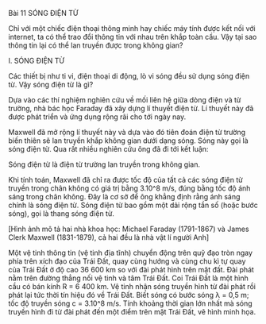 Bài 11 SÓNG ĐIỆN TỪ

Chỉ với một chiếc điện thoại thông minh hay chiếc máy tính được kết nối với internet, ta có thể trao đổi thông tin với nhau trên khắp toàn cầu. Vậy tại sao thông tin lại có thể lan truyền được trong không gian?

I. SÓNG ĐIỆN TỪ

Các thiết bị như ti vi, điện thoại di động, lò vi sóng đều sử dụng sóng điện từ. Vậy sóng điện từ là gì?

Dựa vào các thí nghiệm nghiên cứu về mối liên hệ giữa dòng điện và từ trường, nhà bác học Faraday đã xây dựng lí thuyết điện từ. Lí thuyết này đã được phát triển và ứng dụng rộng rãi cho tới ngày nay.

Maxwell đã mở rộng lí thuyết này và dựa vào đó tiên đoán điện từ trường biến thiên sẽ lan truyền khắp không gian dưới dạng sóng. Sóng này gọi là sóng điện từ. Qua rất nhiều nghiên cứu ông đã đi tới kết luận:

Sóng điện từ là điện từ trường lan truyền trong không gian.

Khi tính toán, Maxwell đã chỉ ra được tốc độ của tất cả các sóng điện từ truyền trong chân không có giá trị bằng 3.10^8 m/s, đúng bằng tốc độ ánh sáng trong chân không. Đây là cơ sở để ông khẳng định rằng ánh sáng chính là sóng điện từ. Sóng điện từ bao gồm một dải rộng tần số (hoặc bước sóng), gọi là thang sóng điện từ.

[Hình ảnh mô tả hai nhà khoa học: Michael Faraday (1791-1867) và James Clerk Maxwell (1831-1879), cả hai đều là nhà vật lí người Anh]

Một vệ tinh thông tin (vệ tinh địa tĩnh) chuyển động trên quỹ đạo tròn ngay phía trên xích đạo của Trái Đất, quay cùng hướng và cùng chu kì tự quay của Trái Đất ở độ cao 36 600 km so với đài phát hình trên mặt đất. Đài phát nằm trên đường thẳng nối vệ tinh và tâm Trái Đất. Coi Trái Đất là một hình cầu có bán kính R = 6 400 km. Vệ tinh nhận sóng truyền hình từ đài phát rồi phát lại tức thời tín hiệu đó về Trái Đất. Biết sóng có bước sóng λ = 0,5 m; tốc độ truyền sóng c = 3.10^8 m/s. Tính khoảng thời gian lớn nhất mà sóng truyền hình đi từ đài phát đến một điểm trên mặt Trái Đất, vẽ hình minh họa.